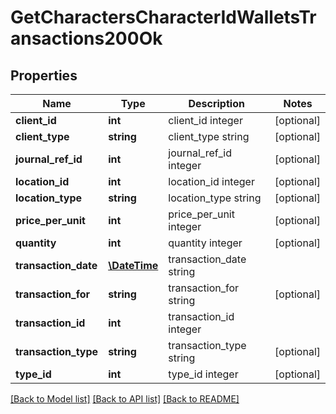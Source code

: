# GetCharactersCharacterIdWalletsTransactions200Ok

## Properties
Name | Type | Description | Notes
------------ | ------------- | ------------- | -------------
**client_id** | **int** | client_id integer | [optional] 
**client_type** | **string** | client_type string | [optional] 
**journal_ref_id** | **int** | journal_ref_id integer | [optional] 
**location_id** | **int** | location_id integer | [optional] 
**location_type** | **string** | location_type string | [optional] 
**price_per_unit** | **int** | price_per_unit integer | [optional] 
**quantity** | **int** | quantity integer | [optional] 
**transaction_date** | [**\DateTime**](\DateTime.md) | transaction_date string | 
**transaction_for** | **string** | transaction_for string | [optional] 
**transaction_id** | **int** | transaction_id integer | 
**transaction_type** | **string** | transaction_type string | [optional] 
**type_id** | **int** | type_id integer | [optional] 

[[Back to Model list]](../README.md#documentation-for-models) [[Back to API list]](../README.md#documentation-for-api-endpoints) [[Back to README]](../README.md)



